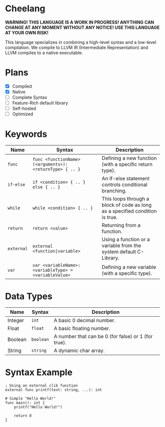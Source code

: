 # Cheelang

**WARNING! THIS LANGUAGE IS A WORK IN PROGRESS! ANYTHING CAN CHANGE AT ANY MOMENT WITHOUT ANY NOTICE! USE THIS LANGUAGE AT YOUR OWN RISK!**

This language specializes in combining a high-level syntax and a low-level compilation. We compile to LLVM IR (Intermediate Representation) and LLVM compiles to a native executable.

# Plans

-   [x] Compiled
-   [x] Native
-   [ ] Complete Syntax
-   [ ] Feature-Rich default library
-   [ ] Self-hosted
-   [ ] Optimized

# Keywords

| Name       | Syntax                                                  | Description                                                                  |
| ---------- | ------------------------------------------------------- | ---------------------------------------------------------------------------- |
| `func`     | `func <functionName>(<arguments>): <returnType> { .. }` | Defining a new function (with a specific return type).                       |
| `if-else`  | `if <condition> { .. } else { .. }`                     | An if-else statement controls conditional branching.                         |
| `while`    | `while <condition> { .. }`                              | This loops through a block of code as long as a specified condition is true. |
| `return`   | `return <value>`                                        | Returning from a function.                                                   |
| `external` | `external <function\|variable>`                         | Using a function or a variable from the system default C-Library.            |
| `var`      | `var <variableName>: <variableType> = <variableValue>`  | Defining a new variable (with a specific type).                              |

# Data Types

| Name    | Syntax    | Description                                         |
| ------- | --------- | --------------------------------------------------- |
| Integer | `int`     | A basic 0 decimal number.                           |
| Float   | `float`   | A basic floating number.                            |
| Boolean | `boolean` | A number that can be 0 (for false) or 1 (for true). |
| String  | `string`  | A dynamic char array.                               |

# Syntax Example

```
; Using an external clib function
external func printf(text: string, ...): int

# Simple "Hello World!"
func main(): int {
    printf("Hello World!")

    return 0
}
```
